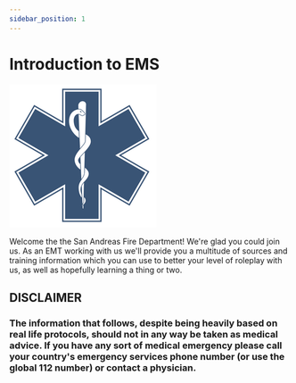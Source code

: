 ```yaml
---
sidebar_position: 1
---
```


# Introduction to EMS

![StarOfLife](./imgs/StarOfLife.png)

Welcome the the San Andreas Fire Department! We're glad you could join us. As an EMT working with us we'll provide you a multitude of sources and training information which you can use to better your level of roleplay with us, as well as hopefully learning a thing or two.



## DISCLAIMER

### The information that follows, despite being heavily based on real life protocols, should not in any way be taken as medical advice. If you have any sort of medical emergency please call your country's emergency services phone number (or use the global 112 number) or contact a physician.